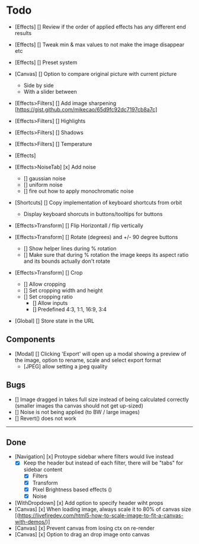 # Todo

- [Effects] [] Review if the order of applied effects has any different end results
- [Effects] [] Tweak min & max values to not make the image disappear etc
- [Effects] [] Preset system 

- [Canvas] [] Option to compare original picture with current picture
  - Side by side
  - With a slider between
- [Effects>Filters] [] Add image sharpening [https://gist.github.com/mikecao/65d9fc92dc7197cb8a7c]
- [Effects>Filters] [] Highlights
- [Effects>Filters] [] Shadows
- [Effects>Filters] [] Temperature
- [Effects]
- [Effects>NoiseTab] [x] Add noise
  - [] gaussian noise
  - [] uniform noise
  - [] fire out how to apply monochromatic noise
- [Shortcuts] [] Copy implementation of keyboard shortcuts from orbit
  - Display keyboard shorcuts in buttons/tooltips for buttons
- [Effects>Transform] [] Flip Horizontall / flip vertically
- [Effects>Transform] [] Rotate (degrees) and +/- 90 degree buttons
  - [] Show helper lines during % rotation
  - [] Make sure that during % rotation the image keeps its aspect ratio and its bounds actually don't rotate

- [Effects>Transform] [] Crop
  - [] Allow cropping
  - [] Set cropping width and height
  - [] Set cropping ratio
    - [] Allow inputs
    - [] Predefined 4:3, 1:1, 16:9, 3:4

- [Global] [] Store state in the URL

## Components

- [Modal] [] Clicking 'Export' will open up a modal showing a preview of the image, option to rename, scale and select export format
  - [JPEG] allow setting a jpeg quality

## Bugs

- [] Image dragged in takes full size instead of being calculated correctly (smaller images tha canvas should not get up-sized)
- [] Noise is not being applied (to BW / large images)
- [] Revert() does not work

---

## Done

- [Navigation] [x] Protoype sidebar where filters would live instead
  - [x] Keep the header but instead of each filter, there will be "tabs" for sidebar content
    - [x] Filters
    - [x] Transform
    - [x] Pixel Brightness based effects ()
    - [x] Noise
- [WithDropdown] [x] Add option to specify header wiht props
- [Canvas] [x] When loading image, always scale it to 80% of canvas size [(https://livefiredev.com/html5-how-to-scale-image-to-fit-a-canvas-with-demos/)]
- [Canvas] [x] Prevent canvas from losing ctx on re-render
- [Canvas] [x] Option to drag an drop image onto canvas
